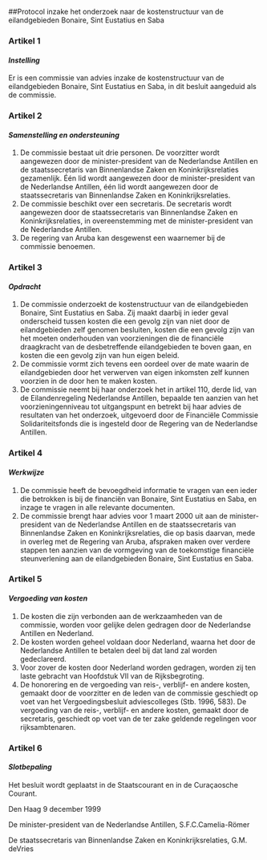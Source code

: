 <meta http-equiv='Content-Type' content='text/html; charset=utf-8' />

##Protocol inzake het onderzoek naar de kostenstructuur van de eilandgebieden Bonaire, Sint Eustatius en Saba

### Artikel  1  

#### *Instelling* 

Er is een commissie van advies inzake de kostenstructuur van de eilandgebieden Bonaire, Sint Eustatius en Saba, in dit besluit aangeduid als de commissie.  

### Artikel  2  

#### *Samenstelling en ondersteuning* 

1.  De commissie bestaat uit drie personen. De voorzitter wordt aangewezen door de minister-president van de Nederlandse Antillen en de staatssecretaris van Binnenlandse Zaken en Koninkrijksrelaties gezamenlijk. Één lid wordt aangewezen door de minister-president van de Nederlandse Antillen, één lid wordt aangewezen door de staatssecretaris van Binnenlandse Zaken en Koninkrijksrelaties.   
2.  De commissie beschikt over een secretaris. De secretaris wordt aangewezen door de staatssecretaris van Binnenlandse Zaken en Koninkrijksrelaties, in overeenstemming met de minister-president van de Nederlandse Antillen.   
3.  De regering van Aruba kan desgewenst een waarnemer bij de commissie benoemen.   

### Artikel  3  

#### *Opdracht* 

1.  De commissie onderzoekt de kostenstructuur van de eilandgebieden Bonaire, Sint Eustatius en Saba. Zij maakt daarbij in ieder geval onderscheid tussen kosten die een gevolg zijn van niet door de eilandgebieden zelf genomen besluiten, kosten die een gevolg zijn van het moeten onderhouden van voorzieningen die de financiële draagkracht van de desbetreffende eilandgebieden te boven gaan, en kosten die een gevolg zijn van hun eigen beleid.   
2.  De commissie vormt zich tevens een oordeel over de mate waarin de eilandgebieden door het verwerven van eigen inkomsten zelf kunnen voorzien in de door hen te maken kosten.   
3.  De commissie neemt bij haar onderzoek het in artikel 110, derde lid, van de Eilandenregeling Nederlandse Antillen, bepaalde ten aanzien van het voorzieningenniveau tot uitgangspunt en betrekt bij haar advies de resultaten van het onderzoek, uitgevoerd door de Financiële Commissie Solidariteitsfonds die is ingesteld door de Regering van de Nederlandse Antillen.   

### Artikel  4  

#### *Werkwijze* 

1.  De commissie heeft de bevoegdheid informatie te vragen van een ieder die betrokken is bij de financiën van Bonaire, Sint Eustatius en Saba, en inzage te vragen in alle relevante documenten.   
2.  De commissie brengt haar advies voor 1 maart 2000 uit aan de minister-president van de Nederlandse Antillen en de staatssecretaris van Binnenlandse Zaken en Koninkrijksrelaties, die op basis daarvan, mede in overleg met de Regering van Aruba, afspraken maken over verdere stappen ten aanzien van de vormgeving van de toekomstige financiële steunverlening aan de eilandgebieden Bonaire, Sint Eustatius en Saba.   

### Artikel  5  

#### *Vergoeding van kosten* 

1.  De kosten die zijn verbonden aan de werkzaamheden van de commissie, worden voor gelijke delen gedragen door de Nederlandse Antillen en Nederland.   
2.  De kosten worden geheel voldaan door Nederland, waarna het door de Nederlandse Antillen te betalen deel bij dat land zal worden gedeclareerd.   
3.  Voor zover de kosten door Nederland worden gedragen, worden zij ten laste gebracht van Hoofdstuk VII van de Rijksbegroting.   
4.  De honorering en de vergoeding van reis-, verblijf- en andere kosten, gemaakt door de voorzitter en de leden van de commissie geschiedt op voet van het Vergoedingsbesluit adviescolleges (Stb. 1996, 583). De vergoeding van de reis-, verblijf- en andere kosten, gemaakt door de secretaris, geschiedt op voet van de ter zake geldende regelingen voor rijksambtenaren.   

### Artikel  6  

#### *Slotbepaling* 

Het besluit wordt geplaatst in de Staatscourant en in de Curaçaosche Courant.  

Den Haag 
9 december 1999    

De 
minister-president van de Nederlandse Antillen, 
S.F.C.Camelia-Römer 

De 
staatssecretaris van Binnenlandse Zaken en Koninkrijksrelaties, 
G.M. deVries    
